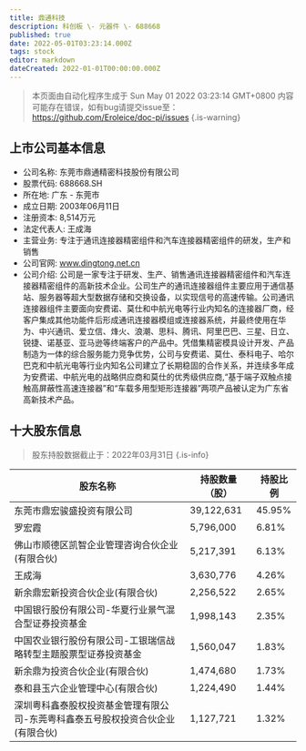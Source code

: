 ```yaml
---
title: 鼎通科技
description: 科创板 \- 元器件 \- 688668
published: true
date: 2022-05-01T03:23:14.000Z
tags: stock
editor: markdown
dateCreated: 2022-01-01T00:00:00.000Z
---
```


> 本页面由自动化程序生成于 Sun May 01 2022 03:23:14 GMT+0800
> 内容可能存在错误，如有bug请提交issue至：https://github.com/Eroleice/doc-pi/issues
{.is-warning}

## 上市公司基本信息
- 公司名称: 东莞市鼎通精密科技股份有限公司
- 股票代码: 688668.SH
- 所在地: 广东 - 东莞市
- 成立日期: 2003年06月11日
- 注册资本: 8,514万元
- 法定代表人: 王成海
- 主营业务: 专注于通讯连接器精密组件和汽车连接器精密组件的研发，生产和销售
- 公司官网: www.dingtong.net.cn
- 公司介绍: 公司是一家专注于研发、生产、销售通讯连接器精密组件和汽车连接器精密组件的高新技术企业。公司生产的通讯连接器组件主要应用于通信基站、服务器等超大型数据存储和交换设备，以实现信号的高速传输。公司通讯连接器组件主要面向安费诺、莫仕和中航光电等行业内知名的连接器厂商，经客户集成其他功能件后形成通讯连接器模组或连接器系统，并最终使用在华为、中兴通讯、爱立信、烽火、浪潮、思科、腾讯、阿里巴巴、三星、日立、锐捷、诺基亚、亚马逊等终端客户的产品中。凭借集精密模具设计开发、产品制造为一体的综合服务能力竞争优势，公司与安费诺、莫仕、泰科电子、哈尔巴克和中航光电等行业内知名公司建立了长期稳固的合作关系，并连续多年成为安费诺、中航光电的战略供应商和莫仕的优秀级供应商,“基于端子双触点接触高屏蔽性高速连接器”和“车载多用型矩形连接器”两项产品被认定为广东省高新技术产品。


## 十大股东信息
> 股东持股数据截止于：2022年03月31日
{.is-info}

| 股东名称 | 持股数量（股） | 持股比例 |
| --- | --- | --- |
| 东莞市鼎宏骏盛投资有限公司 | 39,122,631 | 45.95% |
| 罗宏霞 | 5,796,000 | 6.81% |
| 佛山市顺德区凯智企业管理咨询合伙企业(有限合伙) | 5,217,391 | 6.13% |
| 王成海 | 3,630,776 | 4.26% |
| 新余鼎宏新投资合伙企业(有限合伙) | 2,256,522 | 2.65% |
| 中国银行股份有限公司-华夏行业景气混合型证券投资基金 | 1,998,143 | 2.35% |
| 中国农业银行股份有限公司-工银瑞信战略转型主题股票型证券投资基金 | 1,560,047 | 1.83% |
| 新余鼎为投资合伙企业(有限合伙) | 1,474,680 | 1.73% |
| 泰和县玉六企业管理中心(有限合伙) | 1,224,490 | 1.44% |
| 深圳粤科鑫泰股权投资基金管理有限公司-东莞粤科鑫泰五号股权投资合伙企业(有限合伙) | 1,127,721 | 1.32% |




